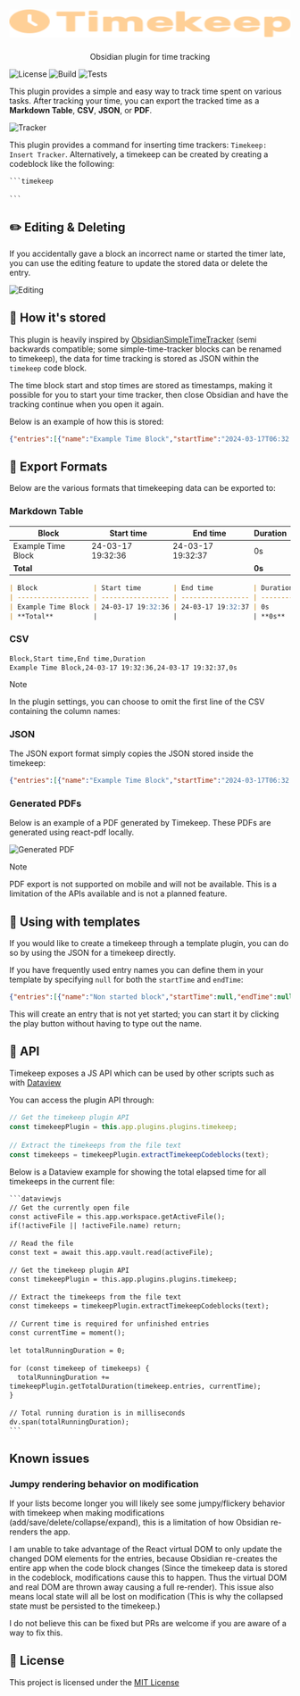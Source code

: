 <h1>
  <img src="images/timekeep.svg" width="100%" height="50">

</h1>

<center><p>Obsidian plugin for time tracking</p></center>

![License](https://img.shields.io/github/license/jacobtread/obsidian-timekeep?style=for-the-badge)
![Build](https://img.shields.io/github/actions/workflow/status/jacobtread/obsidian-timekeep/build.yml?style=for-the-badge)
![Tests](https://img.shields.io/github/actions/workflow/status/jacobtread/obsidian-timekeep/tests.yml?style=for-the-badge&label=Tests)

This plugin provides a simple and easy way to track time spent on various tasks. After tracking your time, you can export the tracked time as a **Markdown Table**, **CSV**, **JSON**, or **PDF**.


![Tracker](images/tracker.png)

This plugin provides a command for inserting time trackers: `Timekeep: Insert Tracker`. Alternatively, a timekeep can be created by creating a codeblock like the following:

````
```timekeep

```
````

## ✏️ Editing & Deleting

If you accidentally gave a block an incorrect name or started the timer late, you can use the editing feature to update the stored data or delete the entry.

![Editing](images/editing.png)

## 👀 How it's stored

This plugin is heavily inspired by [ObsidianSimpleTimeTracker](https://github.com/Ellpeck/ObsidianSimpleTimeTracker) (semi backwards compatible; some simple-time-tracker blocks can be renamed to timekeep), the data for time tracking is stored as JSON within the `timekeep` code block.

The time block start and stop times are stored as timestamps, making it possible for you to start your time tracker, then close Obsidian and have the tracking continue when you open it again.

Below is an example of how this is stored:

```json
{"entries":[{"name":"Example Time Block","startTime":"2024-03-17T06:32:36.118Z","endTime":"2024-03-17T06:32:37.012Z","subEntries":null}]}
```


## 📝 Export Formats

Below are the various formats that timekeeping data can be exported to:

### Markdown Table


| Block              | Start time        | End time          | Duration |
| ------------------ | ----------------- | ----------------- | -------- |
| Example Time Block | 24-03-17 19:32:36 | 24-03-17 19:32:37 | 0s       |
| **Total**          |                   |                   | **0s**   |


```md
| Block              | Start time        | End time          | Duration |
| ------------------ | ----------------- | ----------------- | -------- |
| Example Time Block | 24-03-17 19:32:36 | 24-03-17 19:32:37 | 0s       |
| **Total**          |                   |                   | **0s**   |
```

### CSV

```csv
Block,Start time,End time,Duration
Example Time Block,24-03-17 19:32:36,24-03-17 19:32:37,0s
```

> [!NOTE]
> In the plugin settings, you can choose to omit the first line of the CSV containing the column names:


### JSON

The JSON export format simply copies the JSON stored inside the timekeep:

```json
{"entries":[{"name":"Example Time Block","startTime":"2024-03-17T06:32:36.118Z","endTime":"2024-03-17T06:32:37.012Z","subEntries":null}]}
```

### Generated PDFs

Below is an example of a PDF generated by Timekeep. These PDFs are generated using react-pdf locally.

![Generated PDF](images/pdf.png)

> [!NOTE]
> PDF export is not supported on mobile and will not be available. This is a limitation of the APIs available and is not a planned feature.

## 🔣 Using with templates

If you would like to create a timekeep through a template plugin, you can do so by using the JSON for a timekeep directly. 

If you have frequently used entry names you can define them in your template by specifying `null` for both the `startTime` and `endTime`:

```json
{"entries":[{"name":"Non started block","startTime":null,"endTime":null,"subEntries":null}]}
```

This will create an entry that is not yet started; you can start it by clicking the play button without having to type out the name.

## 🦾 API

Timekeep exposes a JS API which can be used by other scripts such as with [Dataview](https://blacksmithgu.github.io/obsidian-dataview/api/intro/)

You can access the plugin API through:

```js
// Get the timekeep plugin API
const timekeepPlugin = this.app.plugins.plugins.timekeep;

// Extract the timekeeps from the file text
const timekeeps = timekeepPlugin.extractTimekeepCodeblocks(text);
```

Below is a Dataview example for showing the total elapsed time for all timekeeps in the current file:

````
```dataviewjs
// Get the currently open file
const activeFile = this.app.workspace.getActiveFile();
if(!activeFile || !activeFile.name) return; 

// Read the file
const text = await this.app.vault.read(activeFile); 

// Get the timekeep plugin API
const timekeepPlugin = this.app.plugins.plugins.timekeep;

// Extract the timekeeps from the file text
const timekeeps = timekeepPlugin.extractTimekeepCodeblocks(text);

// Current time is required for unfinished entries
const currentTime = moment();

let totalRunningDuration = 0;

for (const timekeep of timekeeps) {
  totalRunningDuration += timekeepPlugin.getTotalDuration(timekeep.entries, currentTime);
}

// Total running duration is in milliseconds
dv.span(totalRunningDuration);
```
````



## Known issues

### Jumpy rendering behavior on modification

If your lists become longer you will likely see some jumpy/flickery behavior with timekeep when making modifications (add/save/delete/collapse/expand), this is a limitation of how Obsidian re-renders the app.

I am unable to take advantage of the React virtual DOM to only update the changed DOM elements for the entries, because Obsidian re-creates the entire app when the code block changes (Since the timekeep data is stored in the codeblock, modifications cause this to happen. Thus the virtual DOM and real DOM are thrown away causing a full re-render). This issue also means local state will all be lost on modification (This is why the collapsed state must be persisted to the timekeep.)


I do not believe this can be fixed but PRs are welcome if you are aware of a way to fix this. 

## 📄 License

This project is licensed under the [MIT License](./LICENSE.md)